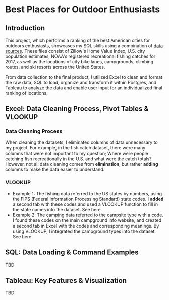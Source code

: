 # Best Places for Outdoor Enthusiasts

## Introduction 
This project, which performs a ranking of the best American cities for outdoors enthusiasts, showcases my SQL skills using a combination of [data sources](https://github.com/gracemshea/ga_da_finalproject/blob/master/datasources.md). These files consist of Zillow's Home Value Index, U.S. city population estimates, NOAA's registered recreational fishing catches for 2017, as well as the locations of city bike lanes, campgrounds, climbing routes, and ski resorts across the United States.

From data collection to the final product, I utilized Excel to clean and format the raw data, SQL to load, organize and transform it within Postgres, and Tableau to analyze the data and enable user input for an individualized final ranking of locations. 

## Excel: Data Cleaning Process, Pivot Tables & VLOOKUP

### Data Cleaning Process

When cleaning the datasets, I eliminated columns of data unnecessary to my project. For example, in the fish catch dataset, there were many columns that were not important to my question; Where were people catching fish recreationally in the U.S. and what were the catch totals? However, not all data cleaning comes from **elimination**, but rather **adding** columns to make the data easier to understand.

### VLOOKUP
 + Example 1: The fishing data referred to the US states by numbers, using the FIPS (Federal Information Processing Standard) state codes. I **added** a second tab with these codes and used a VLOOKUP function to fill in the state names into the dataset. See here.
 + Example 2: The camping data referred to the campsite type with a code. I found these codes on the main campground info website, and created a second tab in Excel with the codes and corresponding meanings. By using VLOOKUP, I integrated the campground types into the dataset. See here.


## SQL: Data Loading & Command Examples

TBD

## Tableau: Key Features & Visualization

TBD
